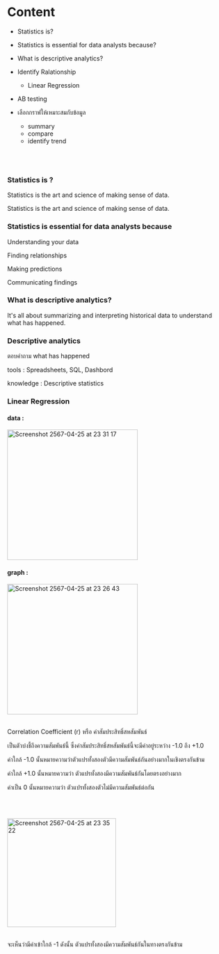 
# Content
- Statistics is?
- Statistics is essential for data analysts because?
- What is descriptive analytics?
- Identify Ralationship
    - Linear Regression    
- AB testing

- เลือกกราฟให้เหมาะสมกับข้อมูล
  - summary
  - compare
  - identify trend
    
<br/><br/>
### Statistics is ?
  <p>Statistics is the art and science of making sense of data.</p>
  <p> Statistics is the art and science of making sense of data. </p>
  
### Statistics is essential for data analysts because 
  <p> Understanding your data </p>
  <p> Finding relationships </p>
  <p> Making predictions </p>
  <p> Communicating findings </p>

### What is descriptive analytics?
  <p>It's all about summarizing and interpreting historical data to understand what has happened.</p>

### Descriptive analytics 
  <p>ตอบคำถาม what has happened </p>
  <p> tools : Spreadsheets, SQL, Dashbord </p>
  <p> knowledge : Descriptive statistics </p>

### Linear Regression

#### data :

<img width="300" alt="Screenshot 2567-04-25 at 23 31 17" src="https://github.com/KMkhim/Mini_DS_camp2024/assets/152082969/9cc6eb49-24ab-4fea-b815-69f3126909fa">

#### graph : 

<img width="300" alt="Screenshot 2567-04-25 at 23 26 43" src="https://github.com/KMkhim/Mini_DS_camp2024/assets/152082969/8de6c003-3b50-455b-a6c6-d6c1c8ad447c">
<br/><br/>

<p>Correlation Coefficient (r) หรือ ค่าสัมประสิทธิ์สหสัมพันธ์</p> 

<p>เป็นตัวบ่งชี้ถึงความสัมพันธ์นี้ ซึ่งค่าสัมประสิทธิ์สหสัมพันธ์นี้จะมีค่าอยู่ระหว่าง -1.0 ถึง +1.0 </p>

<p>ค่าใกล้ -1.0 นั้นหมายความว่าตัวแปรทั้งสองตัวมีความสัมพันธ์กันอย่างมากในเชิงตรงกันข้าม</p> 

<p>ค่าใกล้ +1.0 นั้นหมายความว่า ตัวแปรทั้งสองมีความสัมพันธ์กันโดยตรงอย่างมาก</p> 

<p>ค่าเป็น 0 นั้นหมายความว่า ตัวแปรทั้งสองตัวไม่มีความสัมพันธ์ต่อกัน </p>

<br/><br/>

<img width="250" alt="Screenshot 2567-04-25 at 23 35 22" src="https://github.com/KMkhim/Mini_DS_camp2024/assets/152082969/ef5adbd6-a376-422d-a102-e742ca291381">
<br/><br/>

<p> จะเห็นว่ามีค่าเข้าใกล้  -1 ดังนั้น ตัวแปรทั้งสองมีความสัมพันธ์กันในทางตรงกันข้าม </p>





